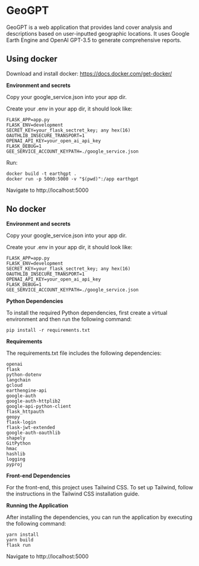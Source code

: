 
  

# GeoGPT
  
GeoGPT is a web application that provides land cover analysis and descriptions based on user-inputted geographic locations. It uses Google Earth Engine and OpenAI GPT-3.5 to generate comprehensive reports.

 ## Using docker
 Download and install docker:  https://docs.docker.com/get-docker/

   **Environment and secrets**

Copy your google_service.json into your app dir.

Create your .env in your app dir, it should look like:

    FLASK_APP=app.py
    FLASK_ENV=development
    SECRET_KEY=your_flask_sectret_key; any hex(16)
    OAUTHLIB_INSECURE_TRANSPORT=1
    OPENAI_API_KEY=your_open_ai_api_key
    FLASK_DEBUG=1
    GEE_SERVICE_ACCOUNT_KEYPATH=./google_service.json


Run:

    docker build -t earthgpt .
    docker run -p 5000:5000 -v "$(pwd)":/app earthgpt

Navigate to http://localhost:5000
  
## No docker

  **Environment and secrets**

Copy your google_service.json into your app dir.

Create your .env in your app dir, it should look like:

    FLASK_APP=app.py
    FLASK_ENV=development
    SECRET_KEY=your_flask_sectret_key; any hex(16)
    OAUTHLIB_INSECURE_TRANSPORT=1
    OPENAI_API_KEY=your_open_ai_api_key
    FLASK_DEBUG=1
    GEE_SERVICE_ACCOUNT_KEYPATH=./google_service.json


 **Python Dependencies**

  

To install the required Python dependencies, first create a virtual environment and then run the following command:

  

  
  

    pip install -r requirements.txt

  

**Requirements**

  

The requirements.txt file includes the following dependencies:

  
  
    openai
    flask
    python-dotenv
    langchain
    gcloud
    earthengine-api
    google-auth
    google-auth-httplib2
    google-api-python-client
    flask_httpauth
    geopy
    flask-login
    flask-jwt-extended
    google-auth-oauthlib
    shapely
    GitPython
    hmac
    hashlib
    logging
    pyproj
    


**Front-end Dependencies**

For the front-end, this project uses Tailwind CSS. To set up Tailwind, follow the instructions in the Tailwind CSS installation guide.

**Running the Application**

After installing the dependencies, you can run the application by executing the following command:
 

    yarn install
    yarn build
	flask run
Navigate to http://localhost:5000